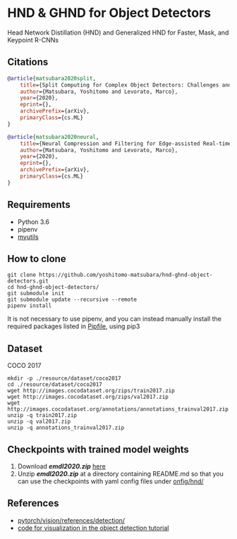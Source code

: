 # HND & GHND for Object Detectors
Head Network Distillation (HND) and Generalized HND for Faster, Mask, and Keypoint R-CNNs

## Citations
```bibtex
@article{matsubara2020split,
    title={Split Computing for Complex Object Detectors: Challenges and Preliminary Results},
    author={Matsubara, Yoshitomo and Levorato, Marco},
    year={2020},
    eprint={},
    archivePrefix={arXiv},
    primaryClass={cs.ML}
}

@article{matsubara2020neural,
    title={Neural Compression and Filtering for Edge-assisted Real-time Object Detection in Challenged Networks},
    author={Matsubara, Yoshitomo and Levorato, Marco},
    year={2020},
    eprint={},
    archivePrefix={arXiv},
    primaryClass={cs.ML}
}
```

## Requirements
- Python 3.6
- pipenv
- [myutils](https://github.com/yoshitomo-matsubara/myutils)

## How to clone
```
git clone https://github.com/yoshitomo-matsubara/hnd-ghnd-object-detectors.git
cd hnd-ghnd-object-detectors/
git submodule init
git submodule update --recursive --remote
pipenv install
```
It is not necessary to use pipenv, and you can instead manually install the required packages listed in [Pipfile](Pipfile), using pip3

## Dataset
COCO 2017
```
mkdir -p ./resource/dataset/coco2017
cd ./resource/dataset/coco2017
wget http://images.cocodataset.org/zips/train2017.zip
wget http://images.cocodataset.org/zips/val2017.zip
wget http://images.cocodataset.org/annotations/annotations_trainval2017.zip
unzip -q train2017.zip
unzip -q val2017.zip
unzip -q annotations_trainval2017.zip
```

## Checkpoints with trained model weights
1. Download ***emdl2020.zip*** [here](https://drive.google.com/file/d/1l1RHT_BhTJ_yh-z5L4x04Nj2-Oe4w9C1/view?usp=sharing)
2. Unzip ***emdl2020.zip*** at a directory containing README.md so that you can use the checkpoints with yaml config files under [onfig/hnd/](config/hnd/)

## References
- [pytorch/vision/references/detection/](https://github.com/pytorch/vision/tree/master/references/detection)
- [code for visualization in the object detection tutorial](https://github.com/pytorch/vision/issues/1610)
